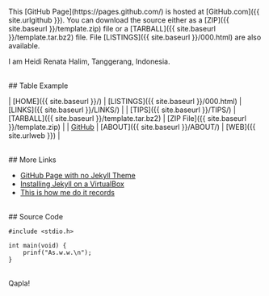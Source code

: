 ---
---

<br>
This [GitHub Page](https://pages.github.com/) is hosted at [GitHub.com]({{ site.urlgithub }}).
You can download the source either as a
[ZIP]({{ site.baseurl }}/template.zip) file or a
[TARBALL]({{ site.baseurl }}/template.tar.bz2) file.
File [LISTINGS]({{ site.baseurl }}/000.html) are also available.

I am Heidi Renata Halim, Tanggerang, Indonesia.

<br>
## Table Example

| [HOME]({{ site.baseurl }}/) | [LISTINGS]({{ site.baseurl }}/000.html) | [LINKS]({{ site.baseurl }}/LINKS/) |
| [TIPS]({{ site.baseurl }}/TIPS/) | [TARBALL]({{ site.baseurl }}/template.tar.bz2) | [ZIP File]({{ site.baseurl }}/template.zip) |
| [GitHub]({{https://github.com/heidi240602}}) | [ABOUT]({{ site.baseurl }}/ABOUT/) | [WEB]({{ site.urlweb }}) |

<br>
## More Links

* [GitHub Page with no Jekyll Theme](https://doit.vlsm.org/001.md)
* [Installing Jekyll on a VirtualBox](https://doit.vlsm.org/005.md)
* [This is how me do it records](https://doit.vlsm.org/)

<br>
## Source Code

```
#include <stdio.h>

int main(void) {
    prinf("As.w.w.\n");
}

```

<br>
Qapla!

